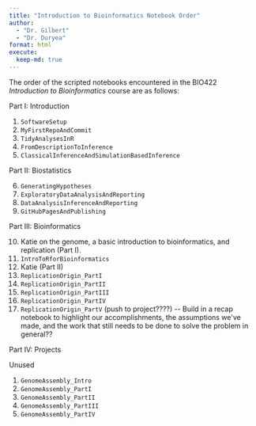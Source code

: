 ```yaml
---
title: "Introduction to Bioinformatics Notebook Order"
author: 
  - "Dr. Gilbert" 
  - "Dr. Duryea"
format: html
execute:
  keep-md: true
---
```






The order of the scripted notebooks encountered in the BIO422 *Introduction to Bioinformatics* course are as follows:

Part I: Introduction

1. `SoftwareSetup`
2. `MyFirstRepoAndCommit`
3. `TidyAnalysesInR`
4. `FromDescriptionToInference`
5. `ClassicalInferenceAndSimulationBasedInference`

Part II: Biostatistics

6. `GeneratingHypotheses`
7. `ExploratoryDataAnalysisAndReporting`
8. `DataAnalysisInferenceAndReporting`
9. `GitHubPagesAndPublishing`

Part III: Bioinformatics

10. Katie on the genome, a basic introduction to bioinformatics, and replication (Part I).
11. `IntroToRforBioinformatics`
12. Katie (Part II)
13. `ReplicationOrigin_PartI`
14. `ReplicationOrigin_PartII`
15. `ReplicationOrigin_PartIII`
16. `ReplicationOrigin_PartIV`
17. `ReplicationOrigin_PartV` (push to project????) -- Build in a recap notebook to highlight our accomplishments, the assumptions we've made, and the work that still needs to be done to solve the problem in general??

Part IV: Projects

Unused

1. `GenomeAssembly_Intro`
2. `GenomeAssembly_PartI`
3. `GenomeAssembly_PartII`
4. `GenomeAssembly_PartIII`
5. `GenomeAssembly_PartIV`